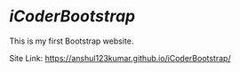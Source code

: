 # ***iCoderBootstrap***
This is my first Bootstrap website. 

Site Link: https://anshul123kumar.github.io/iCoderBootstrap/
